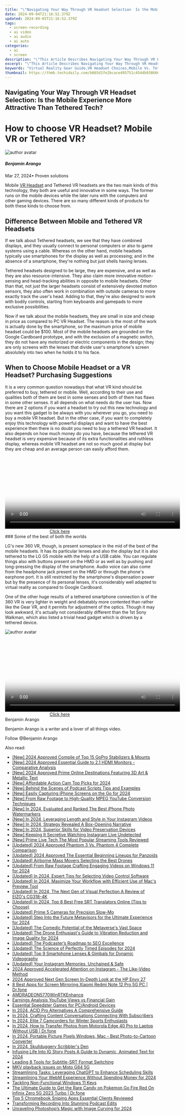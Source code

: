 ```yaml
---
title: "\"Navigating Your Way Through VR Headset Selection  Is the Mobile Experience More Attractive Than Tethered Tech for 2024\""
date: 2024-09-04T21:16:52.379Z
updated: 2024-09-05T21:16:52.379Z
tags: 
  - screen-recording
  - ai video
  - ai audio
  - ai auto
categories: 
  - ai
  - screen
description: "\"This Article Describes Navigating Your Way Through VR Headset Selection: Is the Mobile Experience More Attractive Than Tethered Tech for 2024\""
excerpt: "\"This Article Describes Navigating Your Way Through VR Headset Selection: Is the Mobile Experience More Attractive Than Tethered Tech for 2024\""
keywords: "Virtual Reality Gear Guide,VR Headset Choices,Mobile Vs. Tethered VR,VR Selection Process,Mobile VR Advantages,Tethered Tech Analysis,VR Experience Modes"
thumbnail: https://thmb.techidaily.com/b865d1fe2bcace495751c454db93866647380420be6c31ae58cdceea73012a33.jpg
---
```


## Navigating Your Way Through VR Headset Selection: Is the Mobile Experience More Attractive Than Tethered Tech?

# How to choose VR Headset? Mobile VR or Tethered VR?

![author avatar](https://images.wondershare.com/filmora/article-images/benjamin-arango-author.jpg)

##### Benjamin Arango

 Mar 27, 2024• Proven solutions

 Mobile [VR Headset](https://tools.techidaily.com/wondershare/filmora/download/) and Tethered VR headsets are the two main kinds of this technology, they both are useful and innovative in some ways. The former runs on the mobile devices while the later runs with the computers and other gaming devices. There are so many different kinds of products for both these kinds to choose from.

## Difference Between Mobile and Tethered VR Headsets

 If we talk about Tethered headsets, we see that they have combined displays, and they usually connect to personal computers or also to game systems using a cable. Whereas on the other hand, mobile headsets typically use smartphones for the display as well as processing; and in the absence of a smartphone, they're nothing but just shells having lenses.

 Tethered headsets designed to be large, they are expensive, and as well as they are also resource-intensive. They also claim more innovative motion-sensing and head-tracking abilities in opposite to mobile headsets. Other than that, not just the larger headsets consist of extensively devoted motion sensors, they also often work in combination with outside cameras to more exactly track the user's head. Adding to that, they're also designed to work with bodily controls, starting from keyboards and gamepads to more exclusive possibilities.

 Now if we talk about the mobile headsets, they are small in size and cheap in price as compared to PC VR Headset. The reason is the most of the work is actually done by the smartphone, so the maximum price of mobile headset could be $100\. Most of the mobile headsets are grounded on the Google Cardboard prototype, and with the exclusion of a magnetic switch, they do not have any motorized or electric components in the design; they are only screens with the lenses that divide user's smartphone's screen absolutely into two when he holds it to his face.

## When to Choose Mobile Headset or a VR Headset? Purchasing Suggestions

 It is a very common question nowadays that what VR kind should be preferred to buy, tethered or mobile. Well, according to their use and qualities both of them are best in some senses and both of them has flaws in some other senses. It all depends on what needs do the user has. Now there are 2 options if you want a headset to try out this new technology and you want this gadget to be always with you wherever you go, you need to buy a mobile VR headset. But in the other case, if you want to completely enjoy this technology with powerful displays and want to have the best experience then there is no doubt you need to buy a tethered VR headset. It also depends on how much money do you have, because the tethered VR headset is very expensive because of its extra functionalities and ruthless display, whereas mobile VR headset are not so much good at display but they are cheap and an average person can easily afford them.

<!-- affiliate ads begin -->
<span id="1982456">
					<video width="576" height="240" style="cursor:pointer"
           poster="//a.impactradius-go.com/display-clicktoplayimage/1982456.png"
           onclick="if(!this.playClicked){this.play();this.setAttribute('controls',true);this.playClicked=true;}">
	   <source src="//a.impactradius-go.com/display-ad/22993-1982456">
	   <img src="//a.impactradius-go.com/display-clicktoplayimage/1982456.png" style="border: none; height: 100%; width: 100%; object-fit: contain">
	</video>
	<div style="width:360px;text-align:center"><a href="javascript:window.open(decodeURIComponent('https%3A%2F%2Fhomestyler.sjv.io%2Fc%2F5597632%2F1982456%2F22993'), '_blank');void(0);">Click here</a></div>
</span>
<img height="0" width="0" src="https://imp.pxf.io/i/5597632/1982456/22993" style="position:absolute;visibility:hidden;" border="0" />
<!-- affiliate ads end -->
### Some of the best of both the worlds

 LG's new 360 VR, though, is present someplace in the mid of the best of the mobile headsets. It has its particular lenses and also the display but it is also tethered to the LG G5 mobile with the help of a USB cable. You can regulate things also with buttons present on the HMD or as well as by pushing and long-pressing the display of the smartphone. Audio voice can also come from the headphone jack present on the HMD or through the phone's earphone port. It is still restricted by the smartphone's dispensation power but by the presence of its personal lenses, it's considerably well adapted to virtual reality as compared to Google Cardboard.

 One of the other huge results of a tethered smartphone connection is of the 360 VR is very lighter in weight and debatably more contented than rather like the Gear VR, and it permits for adjustment of the optics. Though it may look awkward, it's actually not considerably different than the 1st Sony Walkman, which also listed a trivial head gadget which is driven by a tethered device.

![author avatar](https://images.wondershare.com/filmora/article-images/benjamin-arango-author.jpg)

<!-- affiliate ads begin -->
<span id="1938141">
					<video width="576" height="240" style="cursor:pointer"
           poster="//a.impactradius-go.com/display-clicktoplayimage/1938141.png"
           onclick="if(!this.playClicked){this.play();this.setAttribute('controls',true);this.playClicked=true;}">
	   <source src="//a.impactradius-go.com/display-ad/22993-1938141">
	   <img src="//a.impactradius-go.com/display-clicktoplayimage/1938141.png" style="border: none; height: 100%; width: 100%; object-fit: contain">
	</video>
	<div style="width:360px;text-align:center"><a href="javascript:window.open(decodeURIComponent('https%3A%2F%2Fhomestyler.sjv.io%2Fc%2F5597632%2F1938141%2F22993'), '_blank');void(0);">Click here</a></div>
</span>
<img height="0" width="0" src="https://imp.pxf.io/i/5597632/1938141/22993" style="position:absolute;visibility:hidden;" border="0" />
<!-- affiliate ads end -->
Benjamin Arango

Benjamin Arango is a writer and a lover of all things video.

Follow @Benjamin Arango


<ins class="adsbygoogle"
     style="display:block"
     data-ad-format="autorelaxed"
     data-ad-client="ca-pub-7571918770474297"
     data-ad-slot="1223367746"></ins>



<ins class="adsbygoogle"
     style="display:block"
     data-ad-client="ca-pub-7571918770474297"
     data-ad-slot="8358498916"
     data-ad-format="auto"
     data-full-width-responsive="true"></ins>






<span class="atpl-alsoreadstyle">Also read:</span>
<div><ul>
<li><a href="https://article-tips.techidaily.com/new-2024-approved-compile-of-top-15-gopro-stabilizers-and-mounts/"><u>[New] 2024 Approved  Compile of Top 15 GoPro Stabilizers & Mounts</u></a></li>
<li><a href="https://article-tips.techidaily.com/new-2024-approved-essential-guide-to-21-hdmi-monitors-comparative-analysis/"><u>[New] 2024 Approved  Essential Guide to 2.1 HDMI Monitors - Comparative Analysis</u></a></li>
<li><a href="https://article-tips.techidaily.com/new-2024-approved-prime-online-destinations-featuring-3d-art-and-metallic-text/"><u>[New] 2024 Approved  Prime Online Destinations Featuring 3D Art & Metallic Text</u></a></li>
<li><a href="https://article-tips.techidaily.com/new-affordable-action-cam-top-picks-for-2024/"><u>[New] Affordable Action Cam Top Picks for 2024</u></a></li>
<li><a href="https://article-tips.techidaily.com/new-behind-the-scenes-of-podcast-scripts-tips-and-examples/"><u>[New] Behind the Scenes of Podcast Scripts  Tips and Examples</u></a></li>
<li><a href="https://desktop-recording.techidaily.com/new-easily-capturing-iphone-screens-on-the-go-for-2024/"><u>[New] Easily Capturing iPhone Screens on the Go for 2024</u></a></li>
<li><a href="https://article-tips.techidaily.com/new-from-raw-footage-to-high-quality-mpeg-youtube-conversion-techniques/"><u>[New] From Raw Footage to High-Quality MPEG  YouTube Conversion Techniques</u></a></li>
<li><a href="https://article-tips.techidaily.com/new-in-2024-evaluated-and-ranked-the-best-iphone-photo-watermarkers/"><u>[New] In 2024, Evaluated and Ranked  The Best iPhone Photo Watermarkers</u></a></li>
<li><a href="https://article-tips.techidaily.com/new-in-2024-leveraging-length-and-style-in-your-instagram-videos/"><u>[New] In 2024, Leveraging Length and Style in Your Instagram Videos</u></a></li>
<li><a href="https://article-tips.techidaily.com/new-in-2024-strategy-revealed-a-box-opening-narrative/"><u>[New] In 2024, Strategy Revealed  A Box-Opening Narrative</u></a></li>
<li><a href="https://video-screen-grab.techidaily.com/new-in-2024-superior-skills-for-video-preservation-devices/"><u>[New] In 2024, Superior Skills for Video Preservation Devices</u></a></li>
<li><a href="https://extra-support.techidaily.com/new-keeping-it-secretive-watching-instagram-live-undetected/"><u>[New] Keeping It Secretive  Watching Instagram Live Undetected</u></a></li>
<li><a href="https://youtube-blog.techidaily.com/rime-live-tech-the-most-popular-streaming-tools-reviewed/"><u>[New] Prime Live Tech  The Most Popular Streaming Tools Reviewed</u></a></li>
<li><a href="https://article-tips.techidaily.com/updated-2024-approved-phantom-3-vs-phantom-4-complete-comparison/"><u>[Updated] 2024 Approved  Phantom 3 Vs. Phantom 4 Complete Comparison</u></a></li>
<li><a href="https://article-tips.techidaily.com/updated-2024-approved-the-essential-beginning-lineups-for-panzoids/"><u>[Updated] 2024 Approved  The Essential Beginning Lineups for Panzoids</u></a></li>
<li><a href="https://article-tips.techidaily.com/updated-airborne-mass-movers-selecting-the-best-drones/"><u>[Updated] Airborne Mass Movers  Selecting the Best Drones</u></a></li>
<li><a href="https://article-tips.techidaily.com/updated-from-raw-footage-crafting-engaging-videos-on-windows-11-for-2024/"><u>[Updated] From Raw Footage  Crafting Engaging Videos on Windows 11 for 2024</u></a></li>
<li><a href="https://article-tips.techidaily.com/updated-in-2024-expert-tips-for-selecting-video-control-software/"><u>[Updated] In 2024, Expert Tips for Selecting Video Control Software</u></a></li>
<li><a href="https://article-tips.techidaily.com/updated-in-2024-maximize-your-workflow-with-efficient-use-of-macs-preview-tool/"><u>[Updated] In 2024, Maximize Your Workflow with Efficient Use of Mac's Preview Tool</u></a></li>
<li><a href="https://article-tips.techidaily.com/updated-in-2024-the-next-gen-of-visual-perfection-a-review-of-eizos-cg318-4k/"><u>[Updated] In 2024, The Next Gen of Visual Perfection  A Review of EIZO's CG318-4K</u></a></li>
<li><a href="https://article-tips.techidaily.com/updated-in-2024-top-8-best-free-srt-translators-online-tips-to-choose/"><u>[Updated] In 2024, Top 8 Best Free SRT Translators Online (Tips to Choose)</u></a></li>
<li><a href="https://article-tips.techidaily.com/updated-prime-5-cameras-for-precision-slow-mo/"><u>[Updated] Prime 5 Cameras for Precision Slow-Mo</u></a></li>
<li><a href="https://article-tips.techidaily.com/updated-step-into-the-future-metavisors-for-the-ultimate-experience-for-2024/"><u>[Updated] Step Into the Future  Metavisors for the Ultimate Experience for 2024</u></a></li>
<li><a href="https://article-tips.techidaily.com/updated-the-comedic-potential-of-the-metaverses-vast-space/"><u>[Updated] The Comedic Potential of the Metaverse's Vast Space</u></a></li>
<li><a href="https://article-tips.techidaily.com/updated-the-drone-enthusiasts-guide-to-vibration-reduction-and-image-quality-for-2024/"><u>[Updated] The Drone Enthusiast's Guide to Vibration Reduction and Image Quality for 2024</u></a></li>
<li><a href="https://article-tips.techidaily.com/updated-the-podcasters-roadmap-to-seo-excellence/"><u>[Updated] The Podcaster’s Roadmap to SEO Excellence</u></a></li>
<li><a href="https://article-tips.techidaily.com/updated-the-science-of-perfectly-timed-episodes-for-2024/"><u>[Updated] The Science of Perfectly Timed Episodes for 2024</u></a></li>
<li><a href="https://facebook-video-share.techidaily.com/updated-top-9-smartphone-lenses-and-gimbals-for-dynamic-videography/"><u>[Updated] Top 9 Smartphone Lenses & Gimbals for Dynamic Videography</u></a></li>
<li><a href="https://instagram-videos.techidaily.com/updated-your-instagram-memories-unchained-and-safe/"><u>[Updated] Your Instagram Memories, Unchained & Safe</u></a></li>
<li><a href="https://instagram-video-files.techidaily.com/2024-approved-accelerated-attention-on-instagram-the-like-video-method/"><u>2024 Approved  Accelerated Attention on Instagram - The Like-Video Method</u></a></li>
<li><a href="https://extra-guidance.techidaily.com/2024-approved-next-gen-screen-in-depth-look-at-the-hp-envy-27/"><u>2024 Approved  Next Gen Screen  In-Depth Look at the HP Envy 27</u></a></li>
<li><a href="https://screen-mirror.techidaily.com/8-best-apps-for-screen-mirroring-xiaomi-redmi-note-12-pro-5g-pc-drfone-by-drfone-android/"><u>8 Best Apps for Screen Mirroring Xiaomi Redmi Note 12 Pro 5G PC | Dr.fone</u></a></li>
<li><a href="https://driver-install.techidaily.com/amdradeon5770winrtkenhance/"><u>AMDRADEON5770WinRTKEnhance</u></a></li>
<li><a href="https://youtube-clips.techidaily.com/earnings-analysis-youtube-views-vs-financial-gain/"><u>Earnings Analysis  YouTube Views vs Financial Gain</u></a></li>
<li><a href="https://article-tips.techidaily.com/essential-speedster-games-for-pcandroid-devices/"><u>Essential Speedster Games for PC/Android Devices</u></a></li>
<li><a href="https://extra-tips.techidaily.com/in-2024-acid-pro-alternatives-a-comprehensive-guide/"><u>In 2024, ACID Pro Alternatives  A Comprehensive Guide</u></a></li>
<li><a href="https://extra-hints.techidaily.com/in-2024-crafting-content-conversations-connecting-with-subscribers/"><u>In 2024, Crafting Content Conversations  Connecting With Subscribers</u></a></li>
<li><a href="https://vp-tips.techidaily.com/in-2024-elite-7-camcorders-for-winter-sports-enthusiasts/"><u>In 2024, Elite 7 Camcorders for Winter Sports Enthusiasts</u></a></li>
<li><a href="https://android-transfer.techidaily.com/in-2024-how-to-transfer-photos-from-motorola-edge-40-pro-to-laptop-without-usb-drfone-by-drfone-transfer-from-android-transfer-from-android/"><u>In 2024, How to Transfer Photos from Motorola Edge 40 Pro to Laptop Without USB | Dr.fone</u></a></li>
<li><a href="https://article-tips.techidaily.com/in-2024-portable-picture-pixels-windows-mac-best-photo-to-cartoon-converter/"><u>In 2024, Portable Picture Pixels  Windows, Mac - Best Photo-to-Cartoon Converter</u></a></li>
<li><a href="https://article-tips.techidaily.com/in-2024-skullduggery-scribblers-den/"><u>In 2024, Skullduggery Scribbler's Den</u></a></li>
<li><a href="https://some-knowledge.techidaily.com/infusing-life-into-ig-story-posts-a-guide-to-dynamic-animated-text-for-2024/"><u>Infusing Life Into IG Story Posts  A Guide to Dynamic, Animated Text for 2024</u></a></li>
<li><a href="https://article-tips.techidaily.com/leading-8-tools-for-subtitle-srt-format-switching/"><u>Leading 8 Tools for Subtitle-SRT Format Switching</u></a></li>
<li><a href="https://review-topics.techidaily.com/mkv-playback-issues-on-moto-g84-5g-by-aiseesoft-video-converter-play-mkv-on-android/"><u>MKV playback issues on Moto G84 5G</u></a></li>
<li><a href="https://tech-revival.techidaily.com/streamlining-tasks-leveraging-chatgpt-to-enhance-scheduling-skills/"><u>Streamlining Tasks: Leveraging ChatGPT to Enhance Scheduling Skills</u></a></li>
<li><a href="https://article-tips.techidaily.com/streamlining-your-webm-experience-without-spending-money-for-2024/"><u>Streamlining Your WebM Experience Without Spending Money for 2024</u></a></li>
<li><a href="https://windows11.techidaily.com/tackling-non-functional-windows-11-keys/"><u>Tackling Non-Functional Windows 11 Keys</u></a></li>
<li><a href="https://android-pokemon-go.techidaily.com/the-ultimate-guide-to-get-the-rare-candy-on-pokemon-go-fire-red-on-infinix-zero-5g-2023-turbo-drfone-by-drfone-virtual-android/"><u>The Ultimate Guide to Get the Rare Candy on Pokemon Go Fire Red On Infinix Zero 5G 2023 Turbo | Dr.fone</u></a></li>
<li><a href="https://screen-capture.techidaily.com/top-5-chromebook-sniping-apps-essential-clients-reviewed/"><u>Top 5 Chromebook Sniping Apps  Essential Clients Reviewed</u></a></li>
<li><a href="https://extra-hints.techidaily.com/transforming-recording-into-stunning-podcast-edits/"><u>Transforming Recording Into Stunning Podcast Edits</u></a></li>
<li><a href="https://some-skills.techidaily.com/unraveling-photoshops-magic-with-image-curving-for-2024/"><u>Unraveling Photoshop’s Magic with Image Curving for 2024</u></a></li>
</ul></div>
